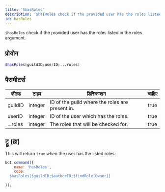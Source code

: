 ```yaml
---
title: '$hasRoles'
description: '$hasRoles check if the provided user has the roles listed in the roles argument.'
id: hasRoles
---
```


`$hasRoles` check if the provided user has the roles listed in the roles argument.

## प्रोयोग

```php
$hasRoles[guildID;userID;...roles]
```

## पैरामीटर्स

| फील्ड    | टाइप    | डिस्क्रिप्शन                                    | चाहिए |
| -------- | ------- | ----------------------------------------------- |:-----:|
| guildID  | integer | ID of the guild where the roles are present in. | true  |
| userID   | integer | ID of the user which has the roles.             | true  |
| ...roles | integer | The roles that will be checked for.             | true  |

## ट्रू (हा)

This will return `true` when the user has the listed roles:

```javascript
bot.command({
    name: 'hasRoles',
    code: `
  $hasRoles[$guildID;$authorID;$findRole[Owner]]
  `
});
```

